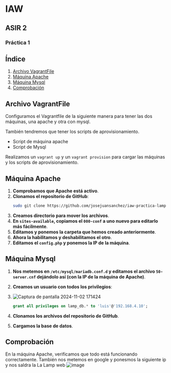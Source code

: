 # IAW
## ASIR 2
### Práctica 1

## Índice

1. [Archivo VagrantFile](#archivo-vagrantfile)
2. [Máquina Apache](#máquina-apache)
3. [Máquina Mysql](#máquina-mysql)
4. [Comprobación](#comprobación)

## Archivo VagrantFile

Configuramos el Vagrantfile de la siguiente manera para tener las dos máquinas, una apache y otra con mysql.

También tendremos que tener los scripts de aprovisionamiento.

- Script de máquina apache
- Script de Mysql

Realizamos un `vagrant up` y un `vagrant provision` para cargar las máquinas y los scripts de aprovisionamiento.

## Máquina Apache

1. **Comprobamos que Apache está activo**.
2. **Clonamos el repositorio de GitHub**:
    ```bash
    sudo git clone https://github.com/josejuansanchez/iaw-practica-lamp.git
    ```
3. **Creamos directorio para mover los archivos**.
4. **En `sites-available`, copiamos el `000-conf` a uno nuevo para editarlo más fácilmente**.
5. **Editamos y ponemos la carpeta que hemos creado anteriormente**.
6. **Ahora la habilitamos y deshabilitamos el otro**.
7. **Editamos el `config.php` y ponemos la IP de la máquina**.

## Máquina Mysql

1. **Nos metemos en `/etc/mysql/mariadb.conf.d` y editamos el archivo `50-server.cnf` dejándolo así (con la IP de la máquina de Apache)**.
2. **Creamos un usuario con todos los privilegios**:
3. ![Captura de pantalla 2024-11-02 171424](https://github.com/user-attachments/assets/b38ba8e4-1b83-4248-a5e3-13f8bfb3a5db)

    ```sql
    grant all privileges on lamp_db.* to 'luis'@'192.168.4.10';
    ```
4. **Clonamos los archivos del repositorio de GitHub**.
5. **Cargamos la base de datos**.

## Comprobación

En la máquina Apache, verificamos que todo está funcionando correctamente.
También nos metemos en google y ponesmos la siguiente ip y nos saldra la La Lamp web
![image](https://github.com/user-attachments/assets/95fe119e-a685-4c5a-b227-d38c5b42222e)


